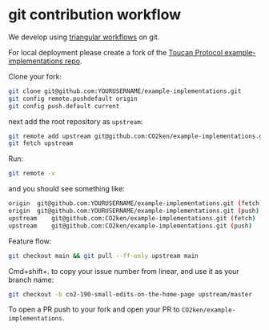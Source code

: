 # git contribution workflow

We develop using [triangular workflows](https://github.blog/2015-07-29-git-2-5-including-multiple-worktrees-and-triangular-workflows/#improved-support-for-triangular-workflows) on git.

For local deployment please create a fork of the [Toucan Protocol example-implementations repo](https://github.com/CO2ken/example-implementations).

Clone your fork:

```bash
git clone git@github.com:YOURUSERNAME/example-implementations.git
git config remote.pushdefault origin
git config push.default current
```

next add the root repository as `upstream`:

```bash
git remote add upstream git@github.com:CO2ken/example-implementations.git
git fetch upstream
```

Run:

```bash
git remote -v
```

and you should see something like:

```bash
origin	git@github.com:YOURUSERNAME/example-implementations.git (fetch)
origin	git@github.com:YOURUSERNAME/example-implementations.git (push)
upstream	git@github.com:CO2ken/example-implementations.git (fetch)
upstream	git@github.com:CO2ken/example-implementations.git (push)
```

Feature flow:

```bash
git checkout main && git pull --ff-only upstream main
```

Cmd+shift+. to copy your issue number from linear, and use it as your branch name:

```bash
git checkout -b co2-190-small-edits-on-the-home-page upstream/master
```

To open a PR push to your fork and open your PR to `CO2ken/example-implementations`.
